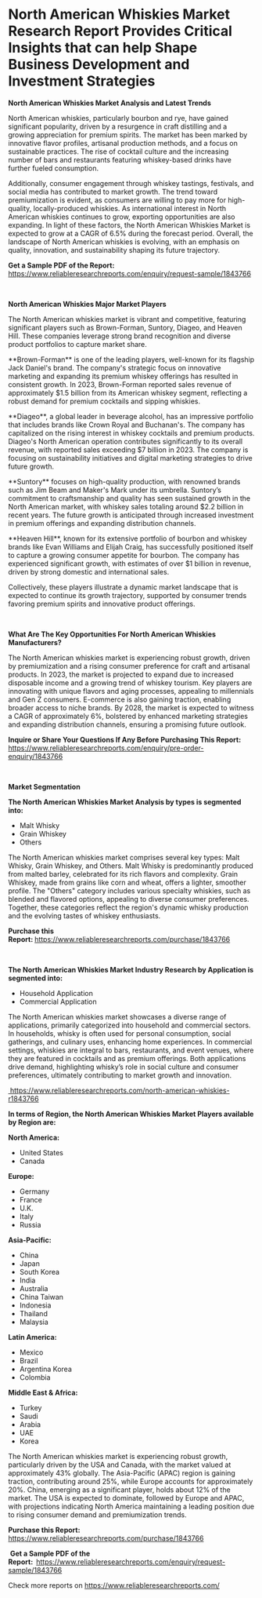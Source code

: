 <p><h1>North American Whiskies Market Research Report Provides Critical Insights that can help Shape Business Development and Investment Strategies</h1></p><p><strong>North American Whiskies Market Analysis and Latest Trends</strong></p>
<p><p>North American whiskies, particularly bourbon and rye, have gained significant popularity, driven by a resurgence in craft distilling and a growing appreciation for premium spirits. The market has been marked by innovative flavor profiles, artisanal production methods, and a focus on sustainable practices. The rise of cocktail culture and the increasing number of bars and restaurants featuring whiskey-based drinks have further fueled consumption. </p><p>Additionally, consumer engagement through whiskey tastings, festivals, and social media has contributed to market growth. The trend toward premiumization is evident, as consumers are willing to pay more for high-quality, locally-produced whiskies. As international interest in North American whiskies continues to grow, exporting opportunities are also expanding. In light of these factors, the North American Whiskies Market is expected to grow at a CAGR of 6.5% during the forecast period. Overall, the landscape of North American whiskies is evolving, with an emphasis on quality, innovation, and sustainability shaping its future trajectory.</p></p>
<p><strong>Get a Sample PDF of the Report:&nbsp;</strong> <a href="https://www.reliableresearchreports.com/enquiry/request-sample/1843766?utm_campaign=2197&utm_medium=2&utm_source=Github&utm_content=ia&utm_term=14022025&utm_id=north-american-whiskies">https://www.reliableresearchreports.com/enquiry/request-sample/1843766</a></p>
<p>&nbsp;</p>
<p><strong>North American Whiskies Major Market Players</strong></p>
<p><p>The North American whiskies market is vibrant and competitive, featuring significant players such as Brown-Forman, Suntory, Diageo, and Heaven Hill. These companies leverage strong brand recognition and diverse product portfolios to capture market share.</p><p>**Brown-Forman** is one of the leading players, well-known for its flagship Jack Daniel's brand. The company's strategic focus on innovative marketing and expanding its premium whiskey offerings has resulted in consistent growth. In 2023, Brown-Forman reported sales revenue of approximately $1.5 billion from its American whiskey segment, reflecting a robust demand for premium cocktails and sipping whiskies.</p><p>**Diageo**, a global leader in beverage alcohol, has an impressive portfolio that includes brands like Crown Royal and Buchanan's. The company has capitalized on the rising interest in whiskey cocktails and premium products. Diageo's North American operation contributes significantly to its overall revenue, with reported sales exceeding $7 billion in 2023. The company is focusing on sustainability initiatives and digital marketing strategies to drive future growth.</p><p>**Suntory** focuses on high-quality production, with renowned brands such as Jim Beam and Maker's Mark under its umbrella. Suntory’s commitment to craftsmanship and quality has seen sustained growth in the North American market, with whiskey sales totaling around $2.2 billion in recent years. The future growth is anticipated through increased investment in premium offerings and expanding distribution channels.</p><p>**Heaven Hill**, known for its extensive portfolio of bourbon and whiskey brands like Evan Williams and Elijah Craig, has successfully positioned itself to capture a growing consumer appetite for bourbon. The company has experienced significant growth, with estimates of over $1 billion in revenue, driven by strong domestic and international sales.</p><p>Collectively, these players illustrate a dynamic market landscape that is expected to continue its growth trajectory, supported by consumer trends favoring premium spirits and innovative product offerings.</p></p>
<p>&nbsp;</p>
<p><strong>What Are The Key Opportunities For North American Whiskies Manufacturers?</strong></p>
<p><p>The North American whiskies market is experiencing robust growth, driven by premiumization and a rising consumer preference for craft and artisanal products. In 2023, the market is projected to expand due to increased disposable income and a growing trend of whiskey tourism. Key players are innovating with unique flavors and aging processes, appealing to millennials and Gen Z consumers. E-commerce is also gaining traction, enabling broader access to niche brands. By 2028, the market is expected to witness a CAGR of approximately 6%, bolstered by enhanced marketing strategies and expanding distribution channels, ensuring a promising future outlook.</p></p>
<p><strong>Inquire or Share Your Questions If Any Before Purchasing This Report:</strong> <a href="https://www.reliableresearchreports.com/enquiry/pre-order-enquiry/1843766?utm_campaign=2197&utm_medium=2&utm_source=Github&utm_content=ia&utm_term=14022025&utm_id=north-american-whiskies">https://www.reliableresearchreports.com/enquiry/pre-order-enquiry/1843766</a></p>
<p>&nbsp;</p>
<p><strong>Market Segmentation</strong></p>
<p><strong>The North American Whiskies Market Analysis by types is segmented into:</strong></p>
<p><ul><li>Malt Whisky</li><li>Grain Whiskey</li><li>Others</li></ul></p>
<p><p>The North American whiskies market comprises several key types: Malt Whisky, Grain Whiskey, and Others. Malt Whisky is predominantly produced from malted barley, celebrated for its rich flavors and complexity. Grain Whiskey, made from grains like corn and wheat, offers a lighter, smoother profile. The "Others" category includes various specialty whiskies, such as blended and flavored options, appealing to diverse consumer preferences. Together, these categories reflect the region's dynamic whisky production and the evolving tastes of whiskey enthusiasts.</p></p>
<p><strong>Purchase this Report:&nbsp;</strong><a href="https://www.reliableresearchreports.com/purchase/1843766?utm_campaign=2197&utm_medium=2&utm_source=Github&utm_content=ia&utm_term=14022025&utm_id=north-american-whiskies">https://www.reliableresearchreports.com/purchase/1843766</a></p>
<p>&nbsp;</p>
<p><strong>The North American Whiskies Market Industry Research by Application is segmented into:</strong></p>
<p><ul><li>Household Application</li><li>Commercial Application</li></ul></p>
<p><p>The North American whiskies market showcases a diverse range of applications, primarily categorized into household and commercial sectors. In households, whisky is often used for personal consumption, social gatherings, and culinary uses, enhancing home experiences. In commercial settings, whiskies are integral to bars, restaurants, and event venues, where they are featured in cocktails and as premium offerings. Both applications drive demand, highlighting whisky’s role in social culture and consumer preferences, ultimately contributing to market growth and innovation.</p></p>
<p><a href="https://www.reliableresearchreports.com/north-american-whiskies-r1843766?utm_campaign=2197&utm_medium=2&utm_source=Github&utm_content=ia&utm_term=14022025&utm_id=north-american-whiskies">&nbsp;https://www.reliableresearchreports.com/north-american-whiskies-r1843766</a></p>
<p><strong>In terms of Region, the North American Whiskies Market Players available by Region are:</strong></p>
<p>
    <p> <strong> North America: </strong>
        <ul>
            <li>United States</li>
            <li>Canada</li>
        </ul>
        </p> 
    <p> <strong> Europe: </strong>
        <ul>
            <li>Germany</li>
            <li>France</li>
            <li>U.K.</li>
            <li>Italy</li>
            <li>Russia</li>
        </ul>
        </p> 
    <p> <strong> Asia-Pacific: </strong>
        <ul>
            <li>China</li>
            <li>Japan</li>
            <li>South Korea</li>
            <li>India</li>
            <li>Australia</li>
            <li>China Taiwan</li>
            <li>Indonesia</li>
            <li>Thailand</li>
            <li>Malaysia</li>
        </ul>
        </p> 
    <p> <strong> Latin America: </strong>
        <ul>
            <li>Mexico</li>
            <li>Brazil</li>
            <li>Argentina Korea</li>
            <li>Colombia</li>
        </ul>
        </p> 
    <p> <strong> Middle East & Africa: </strong>
        <ul>
            <li>Turkey</li>
            <li>Saudi</li>
            <li>Arabia</li>
            <li>UAE</li>
            <li>Korea</li>
        </ul>
    </p>
    </p>
<p><p>The North American whiskies market is experiencing robust growth, particularly driven by the USA and Canada, with the market valued at approximately 43% globally. The Asia-Pacific (APAC) region is gaining traction, contributing around 25%, while Europe accounts for approximately 20%. China, emerging as a significant player, holds about 12% of the market. The USA is expected to dominate, followed by Europe and APAC, with projections indicating North America maintaining a leading position due to rising consumer demand and premiumization trends.</p></p>
<p><strong>Purchase this Report: </strong><a href="https://www.reliableresearchreports.com/purchase/1843766?utm_campaign=2197&utm_medium=2&utm_source=Github&utm_content=ia&utm_term=14022025&utm_id=north-american-whiskies">https://www.reliableresearchreports.com/purchase/1843766</a></p>
<p>&nbsp;<strong>Get a Sample PDF of the Report:&nbsp;&nbsp;</strong><a href="https://www.reliableresearchreports.com/enquiry/request-sample/1843766?utm_campaign=2197&utm_medium=2&utm_source=Github&utm_content=ia&utm_term=14022025&utm_id=north-american-whiskies">https://www.reliableresearchreports.com/enquiry/request-sample/1843766</a></p>
<p><strong></strong></p>
<p>Check more reports on <a href="https://www.reliableresearchreports.com/?utm_campaign=2197&utm_medium=2&utm_source=Github&utm_content=ia&utm_term=14022025&utm_id=north-american-whiskies">https://www.reliableresearchreports.com/</a></p>